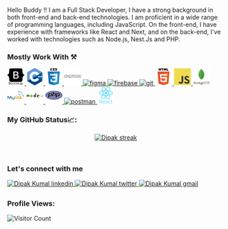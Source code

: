 Hello Buddy !! I am a Full Stack Developer,  I have a strong background in both front-end and back-end technologies.
I am proficient in a wide range of programming languages, including  JavaScript. On the front-end, I have experience with frameworks like React and Next, and on the back-end, I've worked with technologies such as Node.js, Nest.Js and PHP.
### Mostly Work With ⚒

<p align="left"> <a href="https://getbootstrap.com" target="_blank" rel="noreferrer"> <img src="https://raw.githubusercontent.com/devicons/devicon/master/icons/bootstrap/bootstrap-plain-wordmark.svg" alt="bootstrap" width="40" height="40"/> </a> <a href="https://www.w3schools.com/cpp/" target="_blank" rel="noreferrer"> <img src="https://raw.githubusercontent.com/devicons/devicon/master/icons/cplusplus/cplusplus-original.svg" alt="cplusplus" width="40" height="40"/> </a> <a href="https://www.w3schools.com/css/" target="_blank" rel="noreferrer"> <img src="https://raw.githubusercontent.com/devicons/devicon/master/icons/css3/css3-original-wordmark.svg" alt="css3" width="40" height="40"/> </a> <a href="https://expressjs.com" target="_blank" rel="noreferrer"> <img src="https://raw.githubusercontent.com/devicons/devicon/master/icons/express/express-original-wordmark.svg" alt="express" width="40" height="40"/> </a> <a href="https://www.figma.com/" target="_blank" rel="noreferrer"> <img src="https://www.vectorlogo.zone/logos/figma/figma-icon.svg" alt="figma" width="40" height="40"/> </a> <a href="https://firebase.google.com/" target="_blank" rel="noreferrer"> <img src="https://www.vectorlogo.zone/logos/firebase/firebase-icon.svg" alt="firebase" width="40" height="40"/> </a> <a href="https://git-scm.com/" target="_blank" rel="noreferrer"> <img src="https://www.vectorlogo.zone/logos/git-scm/git-scm-icon.svg" alt="git" width="40" height="40"/> </a> <a href="https://www.w3.org/html/" target="_blank" rel="noreferrer"> <img src="https://raw.githubusercontent.com/devicons/devicon/master/icons/html5/html5-original-wordmark.svg" alt="html5" width="40" height="40"/> </a> <a href="https://developer.mozilla.org/en-US/docs/Web/JavaScript" target="_blank" rel="noreferrer"> <img src="https://raw.githubusercontent.com/devicons/devicon/master/icons/javascript/javascript-original.svg" alt="javascript" width="40" height="40"/> </a> <a href="https://www.mongodb.com/" target="_blank" rel="noreferrer"> <img src="https://raw.githubusercontent.com/devicons/devicon/master/icons/mongodb/mongodb-original-wordmark.svg" alt="mongodb" width="40" height="40"/> </a> <a href="https://www.mysql.com/" target="_blank" rel="noreferrer"> <img src="https://raw.githubusercontent.com/devicons/devicon/master/icons/mysql/mysql-original-wordmark.svg" alt="mysql" width="40" height="40"/> </a> <a href="https://nodejs.org" target="_blank" rel="noreferrer"> <img src="https://raw.githubusercontent.com/devicons/devicon/master/icons/nodejs/nodejs-original-wordmark.svg" alt="nodejs" width="40" height="40"/> </a> <a href="https://www.php.net" target="_blank" rel="noreferrer"> <img src="https://raw.githubusercontent.com/devicons/devicon/master/icons/php/php-original.svg" alt="php" width="40" height="40"/> </a> <a href="https://postman.com" target="_blank" rel="noreferrer"> <img src="https://www.vectorlogo.zone/logos/getpostman/getpostman-icon.svg" alt="postman" width="40" height="40"/> </a> <a href="https://reactjs.org/" target="_blank" rel="noreferrer"> <img src="https://raw.githubusercontent.com/devicons/devicon/master/icons/react/react-original-wordmark.svg" alt="react" width="40" height="40"/> </a> </p>


### My GitHub Status📈:

<section>
<p align="center">
    <a href="https://github.com/Dipak1203/github-readme-streak-stats">
        <img alt="Dipak streak" src="[https://github-readme-streak-stats.herokuapp.com/?user=Dipak1203&theme=black-ice&hide_border=true&stroke=0000&background=060A0CD0](https://github-readme-streak-stats.herokuapp.com/?user=Dipak1203&theme=black-ice&hide_border=true&stroke=0000&background=060A0CD0)"/>
    </a>
</p>
<br/>
    
  </section>

### Let's connect with me 

<div>
 <a href="https://www.linkedin.com/in/dipak-kumal-984438204/" target="_blank">
<img src=https://img.shields.io/badge/linkedin-%231E77B5.svg?&style=for-the-badge&logo=linkedin&logoColor=white alt="Dipak Kumal linkedin" style="margin-bottom: 5px;" />
</a>
  
  
 <a href="https://twitter.com/dipakKu41313213" target="_blank">
<img src=https://img.shields.io/badge/twitter-%2300acee.svg?&style=for-the-badge&logo=twitter&logoColor=white alt="Dipak Kumal twitter" style="margin-bottom: 5px;" />
</a>

<a href="mailto:dipakkumal673@gmail.com" target="_blank">
<img src=https://img.shields.io/badge/Gmail-D14836?style=for-the-badge&logo=gmail&logoColor=white alt="Dipak Kumal gmail" style="margin-bottom: 5px;" />
</a>
  </div>

### Profile Views:

![Visitor Count](https://profile-counter.glitch.me/Dipak1203/count.svg)
